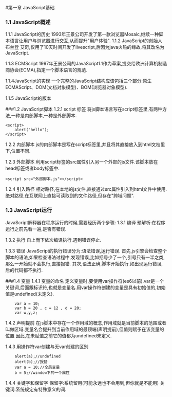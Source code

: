 #第一章 JavaScript基础

### 1.1 JavaScript概述

1.1.1 JavaScript的历史
1993年王景公司开发了第一款浏览器Mosaic,继续一种脚本语言让用户与浏览器进行交互,从而提升"用户体验".
1.1.2 JavaScript的创始人
布兰登 艾奇,仅用了10天时间开发了livescript,后因为java火热的缘故,将其改名为JavaScript.

1.1.3 ECMScript
1997年王景公司的JavaScript1.1作为草案,提交给欧洲计算机制造商协会(ECMA),指定一个脚本语言的规范.

1.1.4JavaScript的实现
一个完整的JavaScript结构应该包括三个部分:原生ECMAScript、DOM(文档对象模型)、BOM(浏览器对象模型).

1.1.5 JavaScript的版本

###1.2 JavaScript脚本
1.2.1 script 标签
将js脚本语言写在script标签里,有两种方法,一种是内部脚本,一种是外部脚本.

    <script>
        alert("hello");
    </script>

1.2.2 内部脚本
js的内部脚本是写在script标签里,并且将其直接放入到html文档里<!DOCTYPE html>下,位置不同.

1.2.3 外部脚本
利用script标签的src属性引入另一个外部的js文件.该脚本放在head标签或者body标签中.

    <script src="外部脚本.js"></script>

1.2.4 引入路径
相对路径,在本地的js文件,直接通过src属性引入到html文件中使用.
绝对路径,在互联网上直接可读取到的文件路径,但存在"跨域问题".

### 1.3 JavaScript运行
JavaScript解释器在程序运行的时候,需要经历两个步骤:
1.3.1 编译
预解析:在程序运行之前先看一遍,是否有错误.

1.3.2 执行
自上而下依次编译执行.遇到错误停止.

1.3.3 错误
JavaScript的执行错误分为:语法错误,运行错误.
首先,js引擎会检查整个脚本的语法,如果检查语法过程中,发现错误,比如括号少了一个,引号只有一半之类,那么一开始就不会执行,直接报错.
其次,语法正确,脚本开始执行.如出现运行错误,后的代码都不执行.

###1.4 变量
1.4.1 变量的命名
定义变量时,要使用var操作符(es6以前).var是一个关键词,后面跟标识符,也就是变量名.用var操作符创建的变量是具有初始值的,初始值是undefined(未定义).

        var a = 10;
        var b = 20 , c = 12 , d = 20;
        var w,y,z;

1.4.2 声明提前
在js脚本中存在一个作用域的概念,作用域就是当前脚本的范围或者叫做区域.变量名会提升到当前作用域的最顶端(声明提前),但值则赋予在该变量的位置.因此,在未赋值之前它的值都为undefined未定义.

1.4.3 用操作符var创建与无var创建的区别

        alert(a);//undefined
        alert(b);//报错
        var a = 10;//全局变量
        b = 5;//window下的一个属性

1.4.4 关键字和保留字
保留字:系统留用(可能永远也不会用到,但你就是不能用)
关键词:系统规定有特殊意义的词.